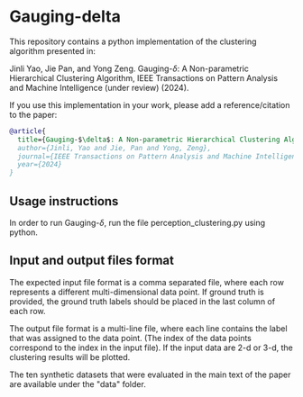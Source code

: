 # Gauging-delta

This repository contains a python implementation of the clustering algorithm presented in:

Jinli Yao, Jie Pan, and Yong Zeng. Gauging-$\delta$: A Non-parametric Hierarchical Clustering Algorithm, IEEE Transactions on Pattern Analysis and Machine Intelligence (under review) (2024).

If you use this implementation in your work, please add a reference/citation to the paper:

```bibtex
@article{
  title={Gauging-$\delta$: A Non-parametric Hierarchical Clustering Algorithm},
  author={Jinli, Yao and Jie, Pan and Yong, Zeng},
  journal={IEEE Transactions on Pattern Analysis and Machine Intelligence},
  year={2024}
}
```

## Usage instructions

In order to run Gauging-$\delta$, run the file perception_clustering.py using python.

## Input and output files format

The expected input file format is a comma separated file, where each row represents a different multi-dimensional data point. If ground truth is provided, the ground truth labels should be placed in the last column of each row.

The output file format is a multi-line file, where each line contains the label that was assigned to the data point. (The index of the data points correspond to the index in the input file). If the input data are 2-d or 3-d, the clustering results will be plotted.

The ten synthetic datasets that were evaluated in the main text of the paper are available under the "data" folder.